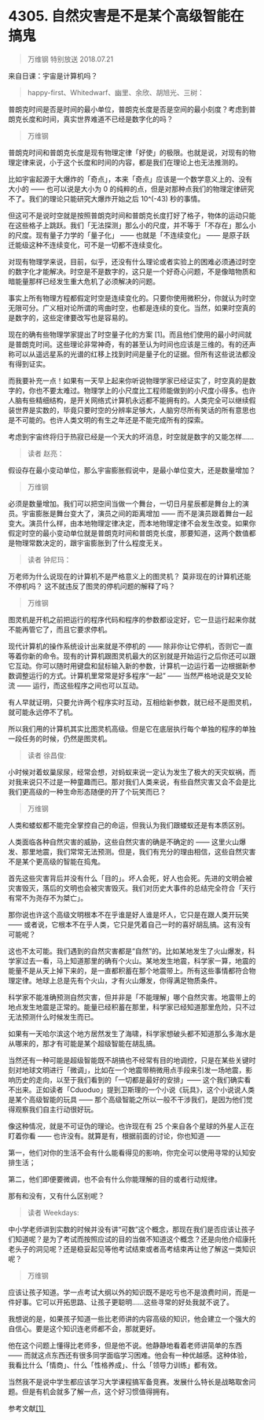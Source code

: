 # 4305. 自然灾害是不是某个高级智能在搞鬼

> 万维钢 特别放送 2018.07.21

来自日课：宇宙是计算机吗？

> happy-first、Whitedwarf、幽里、余欣、胡旭光、三树：

普朗克时间是否是时间的最小单位，普朗克长度是否是空间的最小刻度？考虑到普朗克长度和时间，真实世界难道不已经是数字化的吗？

> 万维钢

普朗克时间和普朗克长度是现有物理定律「好使」的极限。也就是说，对现有的物理定律来说，小于这个长度和时间的内容，都是我们在理论上也无法推测的。

比如宇宙起源于大爆炸的「奇点」，本来「奇点」应该是一个数学意义上的、没有大小的 —— 也可以说是大小为 0 的纯粹的点，但是对那种点我们的物理定律研究不了。我们的理论只能研究大爆炸开始之后 10^(-43) 秒的事情。

但这可不是说时空就是按照普朗克时间和普朗克长度打好了格子，物体的运动只能在这些格子上跳跃。我们「无法探测」那么小的尺度，并不等于「不存在」那么小的尺度。现有量子力学的「量子化」 —— 也就是「不连续变化」 —— 是原子跃迁能级这种不连续变化，可不是一切都不连续变化。

对现有物理学来说，目前，似乎，还没有什么理论或者实验上的困难必须通过时空的数字化才能解决。时空是不是数字的，这只是一个好奇心问题，不是像暗物质和暗能量那样已经发生重大危机了必须解决的问题。

事实上所有物理方程都假定时空是连续变化的。只要你使用微积分，你就认为时空无限可分。广义相对论所谓的弯曲时空，也都是连续的变化。当然，如果时空真的是数字的，这些定律要改写也是容易的。

现在的确有些物理学家提出了时空量子化的方案 [1]。而且他们使用的最小时间就是普朗克时间。这些理论非常神奇，有的甚至认为时间也应该是三维的。有的还声称可以从遥远星系的光谱的红移上找到时间是量子化的证据。但所有这些说法都没有得到证实。

而我要补充一点！如果有一天早上起来你听说物理学家已经证实了，时空真的是数字的，你也不要太难过。物理学上的小尺度比工程师能做到的小尺度小得多。也许人脑有些精细结构，是开关网络式计算机永远都不能拥有的。人类完全可以继续假装世界是实数的，毕竟只要时空的分辨率足够大，人脑穷尽所有笑话的所有意思也是不可能的。也许人类文明的有生之年还是不能完成所有的探索。

考虑到宇宙终将归于热寂已经是一个天大的坏消息，时空就是数字的又能怎样……

> 读者 赵亮：

假设存在最小变动单位，那么宇宙膨胀假说中，是最小单位变大，还是数量增加？

> 万维钢

必须是数量增加。我们可以把空间当做一个舞台，一切日月星辰都是舞台上的演员。宇宙膨胀是舞台变大了，演员之间的距离增加 —— 而不是演员跟着舞台一起变大。演员什么样，由本地物理定律决定，而本地物理定律不会发生改变。如果你假定时空的最小变动单位就是普朗克时间和普朗克长度，那要知道，这两个数值都是物理常数决定的，跟宇宙膨胀到了什么程度无关。

> 读者 钟尼玛：

万老师为什么说现在的计算机不是严格意义上的图灵机？ 莫非现在的计算机还能不停机吗？ 这不就违反了图灵的停机问题的解释了吗？

> 万维钢

图灵机是开机之前把运行的程序代码和程序的参数都设定好，它一旦运行起来你就不能再管它了，而且它要求停机。

现代计算机的操作系统设计出来就是不停机的 —— 除非你让它停机，否则它一直等着你新的命令。现有的计算机跟图灵机最大的区别就是开始运行之后你还可以跟它互动。你可以随时用键盘和鼠标输入新的参数，计算机一边运行着一边根据新参数调整运行的方式。计算机里常常是好多程序“一起” —— 当然严格地说是交叉轮流 —— 运行，而这些程序之间也可以互动。

有人早就证明，只要允许两个程序实时互动，互相给新参数，就已经不是图灵机，就可能永远停不了机。

所以我们用的计算机其实比图灵机高级。但是它在底层执行每个单独的程序的单独一段任务的时候，仍然是图灵机。

> 读者 徐昌俊:

小时候对着蚁巢尿尿，经常会想，对蚂蚁来说一定认为发生了极大的天灾蚁祸，而对我来说只不过是一种童趣而已。那对我们人类来说，有些自然灾害又会不会是比我们更高级的一种生命形态随便的开了个玩笑而已？

> 万维钢

人类和蝼蚁都不能完全掌控自己的命运，但我认为我们跟蝼蚁还是有本质区别。

人类面临各种自然灾害的威胁，这些自然灾害的确是不确定的 —— 这里火山爆发、那里地震，我们常常无法预测。但是，我们有充分的理由相信，这些自然灾害不是某个更高级的智能在捣鬼。

首先这些灾害背后并没有什么「目的」。坏人会死，好人也会死。先进的文明会被灾害毁灭，落后的文明也会被灾害毁灭。我们对历史大事件的总结完全符合「天行有常不为尧存不为桀亡」。

那你说也许这个高级文明根本不在乎谁是好人谁是坏人，它只是在跟人类开玩笑 —— 或者说，它根本不在乎人类，它只是凭着自己一时的喜好胡乱搞。这有没有可能呢？

这也不太可能。我们遇到的自然灾害都是“自然”的。比如某地发生了火山爆发，科学家过去一看，马上知道那里的确有个火山。某地发生地震，科学家一算，地震的能量不是从天上掉下来的，是一直都积蓄在那个地震带上。所有这些事情都符合物理定律。地球上总是先有个火山，才有火山爆发，你得满足物质条件。

科学家不能准确预测自然灾害，但并非是「不能理解」哪个自然灾害。地震带上的地点发生地震是正常的。能量已经积蓄在那里，科学家已经知道那里危险，只不过无法预测什么时候发生而已。

如果有一天哈尔滨这个地方居然发生了海啸，科学家想破头都不知道那么多海水是从哪来的，那才有可能是某个超级智能在胡乱搞。

当然还有一种可能是超级智能既不胡搞也不经常有目的地调控，只是在某些关键时刻对地球文明进行「微调」，比如在一个地震带稍微用点手段来引发一场地震，影响历史的走向，以至于我们看到的「一切都是最好的安排」—— 这个我们确实看不出来。正如读者「Cduoduo」提到卫斯理的一个小说《玩具》，这个小说说人类是某个高级智能的玩具 —— 那个高级智能之所以一般不干涉我们，是因为他们觉得观察我们自主行动很好玩。

像这种情况，就是不可证伪的理论。也许现在有 25 个来自各个星球的外星人正在盯着你看 —— 也许没有。就算是有，根据前面的讨论，你也知道 ——

第一，他们对你的生活不会有什么能看得见的影响，你完全可以使用寻常的认知安排生活；

第二，他们即便要微调，也不会有什么你能理解的目的或者行动规律。

那有和没有，又有什么区别呢？

> 读者 Weekdays:

中小学老师讲到实数的时候并没有讲“可数”这个概念，那现在我们是否应该让孩子们知道呢？是为了考试而按照应试的目的当做不知道这个概念？还是向他介绍康托老头子的洞见呢？还是稳妥起见等他考试结束或者高考结束再让他了解这一类知识呢？

> 万维钢

应该让孩子知道。学一点考试大纲以外的知识既不是吃亏也不是浪费时间，而是一件好事。它可以开拓思路、让孩子更聪明……这些寻常的好处我就不说了。

我想说的是，如果孩子知道一些比老师讲的内容高级的知识，他会建立一个强大的自信心。要是这个知识连老师都不会，那就更好。

他在这个问题上懂得比老师多，但是他不说。他静静地看着老师讲简单的东西 —— 而就这点东西还有很多同学面临学习困难。他会有一种优越感。这种体验，我看比什么「情商」、什么「性格养成」、什么「领导力训练」都有效。

当然我不是说中学生都应该学习大学课程搞军备竞赛。发展什么特长是战略取舍问题。但是有机会就多了解一点，这个好习惯值得拥有。

参考文献[[1] ](https://www.scientificamerican.com/article/is-time-quantized-in-othe/)
